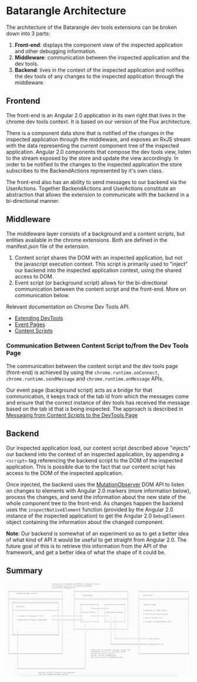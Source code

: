 # Batarangle Architecture

The architecture of the Batarangle dev tools extensions can be broken down into 3 parts:

1. **Front-end**: displays the component view of the inspected application and other debugging information.
2. **Middleware**: communication between the inspected application and the dev tools.
3. **Backend**: lives in the context of the inspected application and notifies the dev tools of any changes to the inspected application through the middleware.

## Frontend

The front-end is an Angular 2.0 application in its own right that lives in the chrome dev tools context. It is based on our version of the Flux architecture.

There is a component data store that is notified of the changes in the inspected application through the middleware, and exposes an RxJS stream with the data representing the current component tree of the inspected application.
Angular 2.0 components that compose the dev tools view, listen to the stream exposed by the store and update the view accordingly. In order to be notified to the changes to the inspected application the store subscribes to the BackendActions represented by it's own class.

The front-end also has an ability to send messages to our backend via the UserActions. Together BackendActions and UserActions constitute an abstraction that allows the extension to communicate with the backend in a bi-directional manner.

## Middleware

The middleware layer consists of a background and a content scripts, but entities available in the chrome extensions. Both are defined in the manifest.json file of the extension.

1. Content script shares the DOM with an inspected application, but not the javascript execution context. This script is primarily used to "inject" our backend into the inspected application context, using the shared access to DOM.
2. Event script (or background script) allows for the bi-directional communication between the content script and the front-end. More on communication below.

Relevant documentation on Chrome Dev Tools API.

* [Extending DevTools](https://developer.chrome.com/extensions/devtools)
* [Event Pages](https://developer.chrome.com/extensions/event_pages)
* [Content Scripts](https://developer.chrome.com/extensions/content_scripts)

### Communication Between Content Script to/from the Dev Tools Page

The communication between the content script and the dev tools page (front-end) is achieved by using the `chrome.runtime.onConnect`, `chrome.runtime.sendMessage` and `chrome.runtime.onMessage` APIs.

Our event page (background script) acts as a bridge for that communication, it keeps track of the tab id from which the messages come and ensure that the correct instance of dev tools has received the message based on the tab id that is being inspected. The approach is described in [Messaging from Content Scripts to the DevTools Page](https://developer.chrome.com/extensions/devtools#content-script-to-devtools)

## Backend

Our inspected application load, our content script described above "injects" our backend into the context of an inspected application, by appending a `<script>` tag referencing the backend script to the DOM of the inspected application. This is possible due to the fact that our content script has access to the DOM of the inspected application.

Once injected, the backend uses the [MutationObserver](https://developer.mozilla.org/en/docs/Web/API/MutationObserver) DOM API to listen on changes to elements with Angular 2.0 markers (more information below), process the changes, and send the information about the new state of the whole component tree to the front-end. As changes happen the backend uses the `inspectNativeElement` function (provided by the Angular 2.0 instance of the inspected application) to get the Angular 2.0 `DebugElement` object containing the information about the changed component.

**Note**: Our backend is somewhat of an experiment so as to get a better idea of what kind of API it would be useful to get straight from Angular 2.0. The future goal of this is to retrieve this information from the API of the framework, and get a better idea of what the shape of it could be.

## Summary

![Batarangle Architecture Diagram](./architecture.png)
